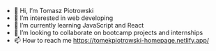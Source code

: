 - 👋 Hi, I’m Tomasz Piotrowski
- 👀 I’m interested in web developing
- 🌱 I’m currently learning JavaScript and React
- 💞️ I’m looking to collaborate on bootcamp projects and internships
- 📫 How to reach me https://tomekpiotrowski-homepage.netlify.app/

<!---
tomecky1/tomecky1 is a ✨ special ✨ repository because its `README.md` (this file) appears on your GitHub profile.
You can click the Preview link to take a look at your changes.
--->
